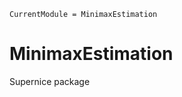 
```@meta
CurrentModule = MinimaxEstimation
```

# MinimaxEstimation
Supernice package
```@index
```


